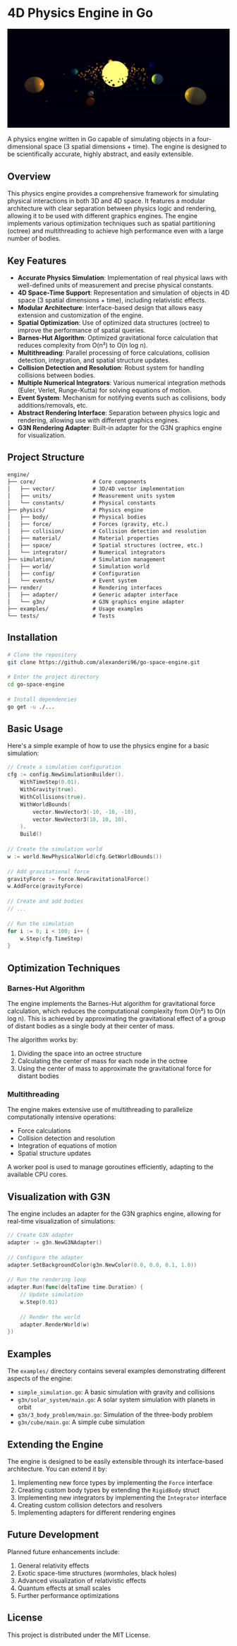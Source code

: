 # 4D Physics Engine in Go

![Physics Engine Visualization](assets/image.png)

A physics engine written in Go capable of simulating objects in a four-dimensional space (3 spatial dimensions + time). The engine is designed to be scientifically accurate, highly abstract, and easily extensible.

## Overview

This physics engine provides a comprehensive framework for simulating physical interactions in both 3D and 4D space. It features a modular architecture with clear separation between physics logic and rendering, allowing it to be used with different graphics engines. The engine implements various optimization techniques such as spatial partitioning (octree) and multithreading to achieve high performance even with a large number of bodies.

## Key Features

- **Accurate Physics Simulation**: Implementation of real physical laws with well-defined units of measurement and precise physical constants.
- **4D Space-Time Support**: Representation and simulation of objects in 4D space (3 spatial dimensions + time), including relativistic effects.
- **Modular Architecture**: Interface-based design that allows easy extension and customization of the engine.
- **Spatial Optimization**: Use of optimized data structures (octree) to improve the performance of spatial queries.
- **Barnes-Hut Algorithm**: Optimized gravitational force calculation that reduces complexity from O(n²) to O(n log n).
- **Multithreading**: Parallel processing of force calculations, collision detection, integration, and spatial structure updates.
- **Collision Detection and Resolution**: Robust system for handling collisions between bodies.
- **Multiple Numerical Integrators**: Various numerical integration methods (Euler, Verlet, Runge-Kutta) for solving equations of motion.
- **Event System**: Mechanism for notifying events such as collisions, body additions/removals, etc.
- **Abstract Rendering Interface**: Separation between physics logic and rendering, allowing use with different graphics engines.
- **G3N Rendering Adapter**: Built-in adapter for the G3N graphics engine for visualization.

## Project Structure

```
engine/
├── core/                  # Core components
│   ├── vector/            # 3D/4D vector implementation
│   ├── units/             # Measurement units system
│   └── constants/         # Physical constants
├── physics/               # Physics engine
│   ├── body/              # Physical bodies
│   ├── force/             # Forces (gravity, etc.)
│   ├── collision/         # Collision detection and resolution
│   ├── material/          # Material properties
│   ├── space/             # Spatial structures (octree, etc.)
│   └── integrator/        # Numerical integrators
├── simulation/            # Simulation management
│   ├── world/             # Simulation world
│   ├── config/            # Configuration
│   └── events/            # Event system
├── render/                # Rendering interfaces
│   ├── adapter/           # Generic adapter interface
│   └── g3n/               # G3N graphics engine adapter
├── examples/              # Usage examples
└── tests/                 # Tests
```

## Installation

```bash
# Clone the repository
git clone https://github.com/alexanderi96/go-space-engine.git

# Enter the project directory
cd go-space-engine

# Install dependencies
go get -u ./...
```

## Basic Usage

Here's a simple example of how to use the physics engine for a basic simulation:

```go
// Create a simulation configuration
cfg := config.NewSimulationBuilder().
    WithTimeStep(0.01).
    WithGravity(true).
    WithCollisions(true).
    WithWorldBounds(
        vector.NewVector3(-10, -10, -10),
        vector.NewVector3(10, 10, 10),
    ).
    Build()

// Create the simulation world
w := world.NewPhysicalWorld(cfg.GetWorldBounds())

// Add gravitational force
gravityForce := force.NewGravitationalForce()
w.AddForce(gravityForce)

// Create and add bodies
// ...

// Run the simulation
for i := 0; i < 100; i++ {
    w.Step(cfg.TimeStep)
}
```

## Optimization Techniques

### Barnes-Hut Algorithm

The engine implements the Barnes-Hut algorithm for gravitational force calculation, which reduces the computational complexity from O(n²) to O(n log n). This is achieved by approximating the gravitational effect of a group of distant bodies as a single body at their center of mass.

The algorithm works by:
1. Dividing the space into an octree structure
2. Calculating the center of mass for each node in the octree
3. Using the center of mass to approximate the gravitational force for distant bodies

### Multithreading

The engine makes extensive use of multithreading to parallelize computationally intensive operations:

- Force calculations
- Collision detection and resolution
- Integration of equations of motion
- Spatial structure updates

A worker pool is used to manage goroutines efficiently, adapting to the available CPU cores.

## Visualization with G3N

The engine includes an adapter for the G3N graphics engine, allowing for real-time visualization of simulations:

```go
// Create G3N adapter
adapter := g3n.NewG3NAdapter()

// Configure the adapter
adapter.SetBackgroundColor(g3n.NewColor(0.0, 0.0, 0.1, 1.0))

// Run the rendering loop
adapter.Run(func(deltaTime time.Duration) {
    // Update simulation
    w.Step(0.01)
    
    // Render the world
    adapter.RenderWorld(w)
})
```

## Examples

The `examples/` directory contains several examples demonstrating different aspects of the engine:

- `simple_simulation.go`: A basic simulation with gravity and collisions
- `g3n/solar_system/main.go`: A solar system simulation with planets in orbit
- `g3n/3_body_problem/main.go`: Simulation of the three-body problem
- `g3n/cube/main.go`: A simple cube simulation

## Extending the Engine

The engine is designed to be easily extensible through its interface-based architecture. You can extend it by:

1. Implementing new force types by implementing the `Force` interface
2. Creating custom body types by extending the `RigidBody` struct
3. Implementing new integrators by implementing the `Integrator` interface
4. Creating custom collision detectors and resolvers
5. Implementing adapters for different rendering engines

## Future Development

Planned future enhancements include:

1. General relativity effects
2. Exotic space-time structures (wormholes, black holes)
3. Advanced visualization of relativistic effects
4. Quantum effects at small scales
5. Further performance optimizations

## License

This project is distributed under the MIT License.